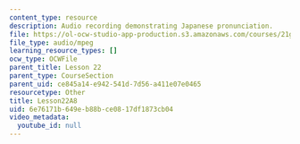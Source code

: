 ```yaml
---
content_type: resource
description: Audio recording demonstrating Japanese pronunciation.
file: https://ol-ocw-studio-app-production.s3.amazonaws.com/courses/21g-504-japanese-iv-spring-2009/6e76171b649eb88bce0817df1873cb04_Lesson22A8.mp3
file_type: audio/mpeg
learning_resource_types: []
ocw_type: OCWFile
parent_title: Lesson 22
parent_type: CourseSection
parent_uid: ce845a14-e942-541d-7d56-a411e07e0465
resourcetype: Other
title: Lesson22A8
uid: 6e76171b-649e-b88b-ce08-17df1873cb04
video_metadata:
  youtube_id: null
---
```

